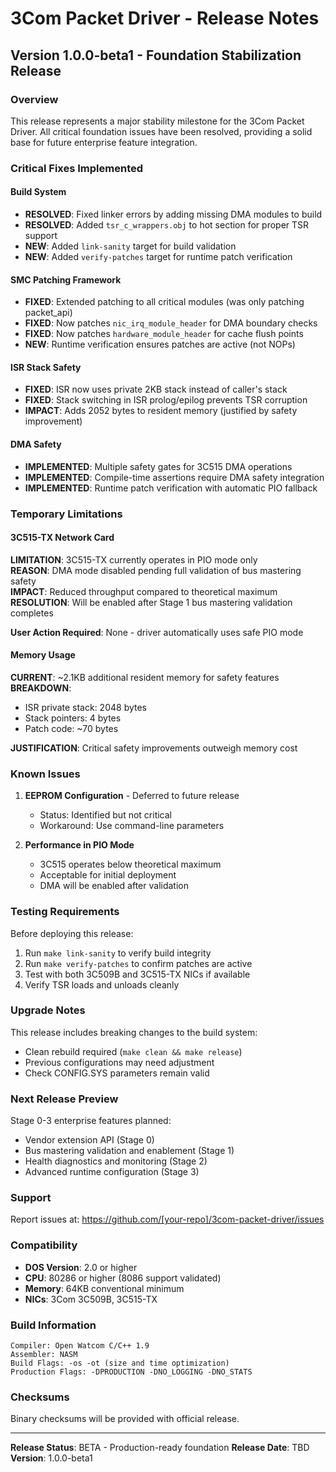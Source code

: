 # 3Com Packet Driver - Release Notes

## Version 1.0.0-beta1 - Foundation Stabilization Release

### Overview
This release represents a major stability milestone for the 3Com Packet Driver. All critical foundation issues have been resolved, providing a solid base for future enterprise feature integration.

### Critical Fixes Implemented

#### Build System
- **RESOLVED**: Fixed linker errors by adding missing DMA modules to build
- **RESOLVED**: Added `tsr_c_wrappers.obj` to hot section for proper TSR support
- **NEW**: Added `link-sanity` target for build validation
- **NEW**: Added `verify-patches` target for runtime patch verification

#### SMC Patching Framework
- **FIXED**: Extended patching to all critical modules (was only patching packet_api)
- **FIXED**: Now patches `nic_irq_module_header` for DMA boundary checks
- **FIXED**: Now patches `hardware_module_header` for cache flush points
- **NEW**: Runtime verification ensures patches are active (not NOPs)

#### ISR Stack Safety
- **FIXED**: ISR now uses private 2KB stack instead of caller's stack
- **FIXED**: Stack switching in ISR prolog/epilog prevents TSR corruption
- **IMPACT**: Adds 2052 bytes to resident memory (justified by safety improvement)

#### DMA Safety
- **IMPLEMENTED**: Multiple safety gates for 3C515 DMA operations
- **IMPLEMENTED**: Compile-time assertions require DMA safety integration
- **IMPLEMENTED**: Runtime patch verification with automatic PIO fallback

### Temporary Limitations

#### 3C515-TX Network Card
**LIMITATION**: 3C515-TX currently operates in PIO mode only  
**REASON**: DMA mode disabled pending full validation of bus mastering safety  
**IMPACT**: Reduced throughput compared to theoretical maximum  
**RESOLUTION**: Will be enabled after Stage 1 bus mastering validation completes  

**User Action Required**: None - driver automatically uses safe PIO mode

#### Memory Usage
**CURRENT**: ~2.1KB additional resident memory for safety features  
**BREAKDOWN**:
- ISR private stack: 2048 bytes
- Stack pointers: 4 bytes  
- Patch code: ~70 bytes

**JUSTIFICATION**: Critical safety improvements outweigh memory cost

### Known Issues

1. **EEPROM Configuration** - Deferred to future release
   - Status: Identified but not critical
   - Workaround: Use command-line parameters

2. **Performance in PIO Mode**
   - 3C515 operates below theoretical maximum
   - Acceptable for initial deployment
   - DMA will be enabled after validation

### Testing Requirements

Before deploying this release:

1. Run `make link-sanity` to verify build integrity
2. Run `make verify-patches` to confirm patches are active
3. Test with both 3C509B and 3C515-TX NICs if available
4. Verify TSR loads and unloads cleanly

### Upgrade Notes

This release includes breaking changes to the build system:
- Clean rebuild required (`make clean && make release`)
- Previous configurations may need adjustment
- Check CONFIG.SYS parameters remain valid

### Next Release Preview

Stage 0-3 enterprise features planned:
- Vendor extension API (Stage 0)
- Bus mastering validation and enablement (Stage 1)
- Health diagnostics and monitoring (Stage 2)
- Advanced runtime configuration (Stage 3)

### Support

Report issues at: https://github.com/[your-repo]/3com-packet-driver/issues

### Compatibility

- **DOS Version**: 2.0 or higher
- **CPU**: 80286 or higher (8086 support validated)
- **Memory**: 64KB conventional minimum
- **NICs**: 3Com 3C509B, 3C515-TX

### Build Information

```
Compiler: Open Watcom C/C++ 1.9
Assembler: NASM
Build Flags: -os -ot (size and time optimization)
Production Flags: -DPRODUCTION -DNO_LOGGING -DNO_STATS
```

### Checksums

Binary checksums will be provided with official release.

---

**Release Status**: BETA - Production-ready foundation
**Release Date**: TBD
**Version**: 1.0.0-beta1